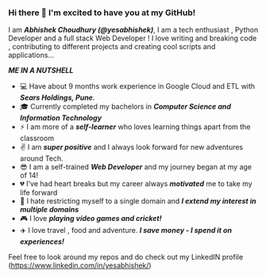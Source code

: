 ### Hi there 👋 I'm excited to have you at my GitHub!

I am ***Abhishek Choudhury (@yesabhishek)***, I am a tech enthusiast , Python Developer and a full stack Web Developer !
I love writing and breaking code , contributing to different projects and creating cool scripts and applications...

***ME IN A NUTSHELL***
 - :computer: Have about 9 months work experience in Google Cloud and ETL with ***Sears Holdings, Pune***. 
 - :mortar_board: Currently completed my bachelors in ***Computer Science and Information Technology***
 - :zap: I am more of a ***self-learner*** who loves learning things apart from the classroom
 - :v:  I am ***super positive*** and I always look forward for new adventures around Tech.
 - :sunglasses: I am a self-trained ***Web Developer*** and my journey began at my age of 14!
 - :broken_heart: I've had heart breaks but my career always ***motivated*** me to take my life forward
 - :open_hands: I hate restricting myself to a single domain and ***I extend my interest in multiple domains***
 - :video_game: I love ***playing video games and cricket!***
 - :airplane: I love travel , food and adventure. ***I save money - I spend it on experiences!***
 
 Feel free to look around my repos and do check out my LinkedIN profile (https://www.linkedin.com/in/yesabhishek/)
 
 

